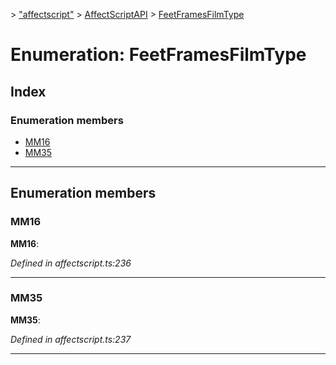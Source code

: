 [](../README.md) > ["affectscript"](../modules/_affectscript_.md) > [AffectScriptAPI](../modules/_affectscript_.affectscriptapi.md) > [FeetFramesFilmType](/_affectscript_.affectscriptapi.feetframesfilmtype.md)

# Enumeration: FeetFramesFilmType

## Index

### Enumeration members

* [MM16](_affectscript_.affectscriptapi.feetframesfilmtype.md#mm16)
* [MM35](_affectscript_.affectscriptapi.feetframesfilmtype.md#mm35)

---

## Enumeration members

<a id="mm16"></a>

###  MM16

**MM16**: 

*Defined in affectscript.ts:236*

___
<a id="mm35"></a>

###  MM35

**MM35**: 

*Defined in affectscript.ts:237*

___

